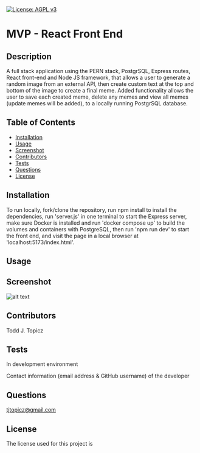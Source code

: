 

[![License: AGPL v3](https://img.shields.io/badge/License-AGPL_v3-blue.svg)](https://www.gnu.org/licenses/agpl-3.0)


# MVP - React Front End

## Description
A full stack application using the PERN stack, PostgrSQL, Express routes, React front-end and Node JS framework, that allows a user to generate a random image from an external API, then create custom text at the top and bottom of the image to create a final meme. Added functionality allows the user to save each created meme, delete any memes and view all memes (update memes will be added), to a locally running PostgrSQL database.

## Table of Contents
* [Installation](#installation)
* [Usage](#usage)
* [Screenshot](#screenshot)
* [Contributors](#contributors)
* [Tests](#tests)
* [Questions](#questions)
* [License](#license) 

## Installation
To run locally, fork/clone the repository, run npm install to install the dependencies, run 'server.js' in one terminal to start the Express server, make sure Docker is installed and run 'docker compose up' to build the volumes and containers with PostgreSQL, then run 'npm run dev' to start the front end, and visit the page in a local browser at 'localhost:5173/index.html'.

## Usage


## Screenshot
![alt text](assets/images/MemeScreenshot.png)

## Contributors
Todd J. Topicz

## Tests
In development environment

Contact information (email address & GitHub username) of the developer
## Questions
tjtopicz@gmail.com

## License

The license used for this project is 

